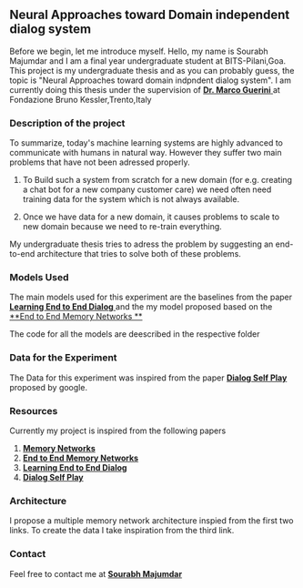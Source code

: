 ## Neural Approaches toward Domain independent dialog system

Before we begin, let me introduce myself. 
Hello, my name is Sourabh Majumdar and I am a final year undergraduate student at BITS-Pilani,Goa.
This project is my undergraduate thesis and as you can probably guess, the topic is "Neural Approaches toward domain indpndent dialog system".
I am currently doing this thesis under the supervision of [ **Dr. Marco Guerini** ](<mailto:guerini@fbk.eu>) at Fondazione Bruno Kessler,Trento,Italy

### Description of the project

To summarize, today's machine learning systems are highly advanced to communicate with humans in natural way. However they suffer two main problems that have not been adressed properly.

1. To Build such a system from scratch for a new domain (for e.g. creating a chat bot for a new company customer care) we need often need training data for the system which is not always available.

2. Once we have data for a new domain, it causes problems to scale to new domain because we need to re-train everything.

My undergraduate thesis tries to adress the problem by suggesting an end-to-end architecture that tries to solve both of these problems.


### Models Used 

The main models used for this experiment are the baselines from the paper [ **Learning End to End Dialog** ](<https://arxiv.org/abs/1605.07683>) and the my model proposed based on the [**End to End Memory Networks **](<https://arxiv.org/abs/1503.08895>)

The code for all the models are deescribed in the respective folder

### Data for the Experiment

The Data for this experiment was inspired from the paper [ **Dialog Self Play** ](<https://arxiv.org/abs/1801.04871>) proposed by google.

### Resources

Currently my project is inspired from the following papers

1. [ **Memory Networks** ](<https://arxiv.org/abs/1410.3916>)
2. [ **End to End Memory Networks** ](<https://arxiv.org/abs/1503.08895>)
3. [ **Learning End to End Dialog** ](<https://arxiv.org/abs/1605.07683>)
4. [ **Dialog Self Play** ](<https://arxiv.org/abs/1801.04871>)

### Architecture

I propose a multiple memory network architecture inspied from the first two links.
To create the data I take inspiration from the third link.

### Contact

Feel free to contact me at [ **Sourabh Majumdar** ](<mailto:msourabh970320@gmail.com>)
